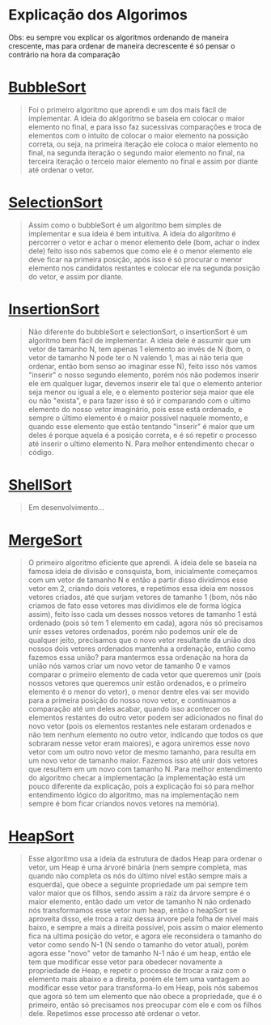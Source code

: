 # Explicação dos Algorimos

Obs: eu sempre vou explicar os algoritmos ordenando de maneira crescente, mas para ordenar de maneira decrescente é só pensar o contrário na hora da comparação

# [BubbleSort](https://github.com/rfps09/Algoritmos-e-Estruturas-de-Dados/blob/main/AlgoritmosDeOrdenacao/BubbleSort.cpp)
>Foi o primeiro algoritmo que aprendi e um dos mais fácil de implementar. A ideia do aklgoritmo se baseia em colocar o maior elemento no final, e para isso faz sucessivas comparações e troca de elementos com o intuito de colocar o maior elemento na possição correta, ou seja, na primeira iteração ele coloca o maior elemento no final, na segunda iteração o segundo maior elemento no final, na terceira iteração o terceio maior elemento no final e assim por diante até ordenar o vetor.

# [SelectionSort](https://github.com/rfps09/Algoritmos-e-Estruturas-de-Dados/blob/main/AlgoritmosDeOrdenacao/SelectionSort.cpp)
>Assim como o bubbleSort é um algoritmo bem simples de implementar e sua ideia é bem intuitiva. A ideia do algoritmo é percorrer o vetor e achar o menor elemento dele (bom, achar o index dele) feito isso nós sabemos que como ele é o menor elemento ele deve ficar na primeira posição, após isso é só procurar o menor elemento nos candidatos restantes e colocar ele na segunda posição do vetor, e assim por diante.

# [InsertionSort](https://github.com/rfps09/Algoritmos-e-Estruturas-de-Dados/blob/main/AlgoritmosDeOrdenacao/InsertionSort.cpp)
>Não diferente do bubbleSort e selectionSort, o insertionSort é um algoritmo bem fácil de implementar. A ideia dele é assumir que um vetor de tamanho N, tem apenas 1 elemento ao invés de N (bom, o vetor de tamanho N pode ter o N valendo 1, mas ai não teria que ordenar, então bom senso ao imaginar esse N), feito isso nós vamos "inserir" o nosso segundo elemento, porém nós não podemos inserir ele em qualquer lugar, devemos inserir ele tal que o elemento anterior seja menor ou igual a ele, e o elemento posterior seja maior que ele ou não "exista", e para fazer isso é só ir comparando com o ultimo elemento do nosso vetor imaginário, pois esse está ordenado, e sempre o último elemento é o maior possível naquele momento, e quando esse elemento que estão tentando "inserir" é maior que um deles é porque aquela é a posição correta, e é só repetir o processo até inserir o ultimo elemento N. Para melhor entendimento checar o código.

# [ShellSort](https://github.com/rfps09/Algoritmos-e-Estruturas-de-Dados/blob/main/AlgoritmosDeOrdenacao/ShellSort.cpp)
>Em desenvolvimento...

# [MergeSort](https://github.com/rfps09/Algoritmos-e-Estruturas-de-Dados/blob/main/AlgoritmosDeOrdenacao/MergeSort.cpp)
>O primeiro algoritmo eficiente que aprendi. A ideia dele se baseia na famosa ideia de divisão e consquista, bom, inicialmente começamos com um vetor de tamanho N e então a partir disso dividimos esse vetor em 2, criando dois vetores, e repetimos essa ideia em nossos vetores criados, até que surjam vetores de tamanho 1 (bom, nós não criamos de fato esse vetores mas dividimos ele de forma lógica assim), feito isso cada um desses nossos vetores de tamanho 1 está ordenado (pois só tem 1 elemento em cada), agora nós só precisamos unir esses vetores ordenados, porém não podemos unir ele de qualquer jeito, precisamos que o novo vetor resultante da união dos nossos dois vetores ordenados mantenha a ordenação, então como fazemos essa união? para mantermos essa ordenação na hora da união nós vamos criar um novo vetor de tamanho 0 e vamos comparar o primeiro elemento de cada vetor que queremos unir (pois nossos vetores que queremos unir estão ordenados, e o primeiro elemento é o menor do vetor), o menor dentre eles vai ser movido para a primeira posição do nosso novo vetor, e continuamos a comparação até um deles acabar, quando isso acontecer os elementos restantes do outro vetor podem ser adicionados no final do novo vetor (pois os elementos restantes nele estaram ordenados e não tem nenhum elemento no outro vetor, indicando que todos os que sobraram nesse vetor eram maiores), e agora uniremos esse novo vetor com um outro novo vetor de mesmo tamanho, para resulta em um novo vetor de tamanho maior. Fazemos isso até unir dois vetores que resultem em um novo com tamanho N. Para melhor entendimento do algoritmo checar a implementação (a implementação está um pouco diferente da explicação, pois a explicação foi só para melhor entendimento lógico do algoritmo, mas na implementação nem sempre é bom ficar criandos novos vetores na memória).

# [HeapSort](https://github.com/rfps09/Algoritmos-e-Estruturas-de-Dados/blob/main/AlgoritmosDeOrdenacao/HeapSort.cpp)
>Esse algoritmo usa a ideia da estrutura de dados Heap para ordenar o vetor, um Heap é uma árvoré binária (nem sempre completa, mas quando não completa os nós do último nível estão sempre mais a esquerda), que obece a seguinte propriedade um pai sempre tem valor maior que os filhos, sendo assim a raiz da árvore sempre é o maior elemento, então dado um vetor de tamanho N não ordenado nós transformamos esse vetor num heap, então o heapSort se aproveita disso, ele troca a raiz dessa árvore pela folha de nível mais baixo, e sempre a mais a direita possivel, pois assim o maior elemento fica na ultima posição do vetor, e agora ele reconsidera o tamanho do vetor como sendo N-1 (N sendo o tamanho do vetor atual), porém agora esse "novo" vetor de tamanho N-1 não é um heap, então ele tem que modificar esse vetor para obedecer novamente a propriedade de Heap, e repetir o processo de trocar a raiz com o elemento mais abaixo e a direita, porém ele tem uma vantagem ao modificar esse vetor para transforma-lo em Heap, pois nós sabemos que agora só tem um elemento que não obece a propriedade, que é o primeiro, então só precisamos nos preocupar com ele e com os filhos dele. Repetimos esse processo até ordenar o vetor.
